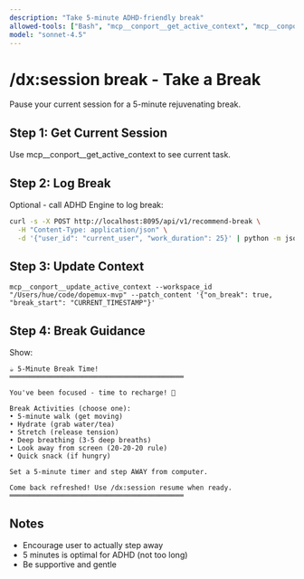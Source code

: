 ```yaml
---
description: "Take 5-minute ADHD-friendly break"
allowed-tools: ["Bash", "mcp__conport__get_active_context", "mcp__conport__update_active_context"]
model: "sonnet-4.5"
---
```


# /dx:session break - Take a Break

Pause your current session for a 5-minute rejuvenating break.

## Step 1: Get Current Session

Use mcp__conport__get_active_context to see current task.

## Step 2: Log Break

Optional - call ADHD Engine to log break:
```bash
curl -s -X POST http://localhost:8095/api/v1/recommend-break \
  -H "Content-Type: application/json" \
  -d '{"user_id": "current_user", "work_duration": 25}' | python -m json.tool
```

## Step 3: Update Context

```
mcp__conport__update_active_context --workspace_id "/Users/hue/code/dopemux-mvp" --patch_content '{"on_break": true, "break_start": "CURRENT_TIMESTAMP"}'
```

## Step 4: Break Guidance

Show:
```
☕ 5-Minute Break Time!
═══════════════════════════════════════════

You've been focused - time to recharge! 💙

Break Activities (choose one):
• 5-minute walk (get moving)
• Hydrate (grab water/tea)
• Stretch (release tension)
• Deep breathing (3-5 deep breaths)
• Look away from screen (20-20-20 rule)
• Quick snack (if hungry)

Set a 5-minute timer and step AWAY from computer.

Come back refreshed! Use /dx:session resume when ready.
═══════════════════════════════════════════
```

## Notes

- Encourage user to actually step away
- 5 minutes is optimal for ADHD (not too long)
- Be supportive and gentle
